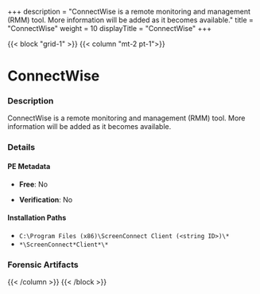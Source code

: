 +++
description = "ConnectWise is a remote monitoring and management (RMM) tool. More information will be added as it becomes available."
title = "ConnectWise"
weight = 10
displayTitle = "ConnectWise"
+++


{{< block "grid-1" >}}
{{< column "mt-2 pt-1">}}

# ConnectWise


### Description

ConnectWise is a remote monitoring and management (RMM) tool. More information will be added as it becomes available.




### Details


#### PE Metadata


- **Free**: No

- **Verification**: No




#### Installation Paths
- `C:\Program Files (x86)\ScreenConnect Client (<string ID>)\*`
- `*\ScreenConnect*Client*\*`

### Forensic Artifacts










{{< /column >}}
{{< /block >}}
